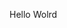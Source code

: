 Hello Wolrd































































































































































































































































































































































































































































































































































































































































































































































































































































































































































































































































































































































































































































































































































































































































































































































































































































































































































































































































































































































































































































































































































































































































































































































































































































































































































































































































































































































































































































































































































































































































































































































































































































































































































































































































































































































































































































































































































































































































































































































































































































































































































































































































































































































































































































































































































































































































































































































































































































































































































